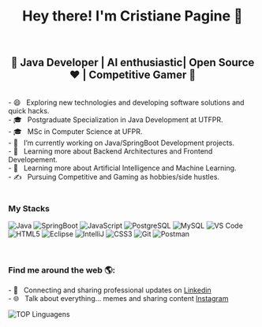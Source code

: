 <h1 align="center">Hey there! I'm Cristiane Pagine 👋 </h1></br>
<h2 align="center">🚀 Java Developer | AI enthusiastic| Open Source ♥ | Competitive Gamer  🚀</h3></br>
  - 😄 &nbsp; Exploring new technologies and developing software solutions and quick hacks.<br/>
  - 🎓 &nbsp; Postgraduate Specialization in Java Development at UTFPR.<br/>
  - 🎓 &nbsp; MSc in Computer Science at UFPR.<br/>
  - 💼 &nbsp; I’m currently working on Java/SpringBoot Development projects.<br/>
  - 🌱 &nbsp; Learning more about Backend Architectures and Frontend Developement.<br/>
  - 🌱 &nbsp; Learning more about Artificial Intelligence and Machine Learning.<br/>
  - ✍️ &nbsp; Pursuing Competitive and Gaming as hobbies/side hustles.  <br/>
<br/>

### My Stacks </br>
![Java](https://img.shields.io/badge/Java-ED8B00?style=for-the-badge&logo=openjdk&logoColor=white)
![SpringBoot](https://img.shields.io/badge/Spring-6DB33F?style=for-the-badge&logo=spring&logoColor=white)
![JavaScript](https://img.shields.io/badge/JavaScript-F7DF1E?style=for-the-badge&logo=javascript&logoColor=black)
![PostgreSQL](https://img.shields.io/badge/postgresql-4169e1?style=for-the-badge&logo=postgresql&logoColor=white)
![MySQL](https://img.shields.io/badge/MySQL-005C84?style=for-the-badge&logo=mysql&logoColor=white)
![VS Code](https://img.shields.io/badge/Visual_Studio_Code-0078D4?style=for-the-badge&logo=visual%20studio%20code&logoColor=white)<br/>
![HTML5](https://img.shields.io/badge/HTML5-E34F26?style=for-the-badge&logo=html5&logoColor=white)
![Eclipse](https://img.shields.io/badge/Eclipse-2C2255?style=for-the-badge&logo=eclipse&logoColor=white)
![IntelliJ](https://img.shields.io/badge/IntelliJ_IDEA-000000.svg?style=for-the-badge&logo=intellij-idea&logoColor=white)
![CSS3](https://img.shields.io/badge/CSS3-1572B6?style=for-the-badge&logo=css3&logoColor=white)
![Git](https://img.shields.io/badge/GIT-E44C30?style=for-the-badge&logo=git&logoColor=white)
![Postman](https://img.shields.io/static/v1?style=for-the-badge&message=Postman&color=FF6C37&logo=Postman&logoColor=FFFFFF&label=)

</br>
<h3> Find me around the web 🌎:</h3>   
- 💼 &nbsp; Connecting and sharing professional updates on <a href="https://www.linkedin.com/in/cristianepagine">Linkedin</a><br/>
- 🌐 &nbsp; Talk about everything... memes and sharing content <a href="https://www.instagram.com/crispagine/">Instagram</a>  
</p>

![TOP Linguagens](https://github-readme-stats.vercel.app/api/top-langs/?username=cristianepagine&layout=compact&theme=dracula)

